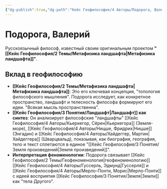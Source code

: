 ```yaml
---
{"dg-publish":true,"dg-path":"Кейс Геофилософия/4 Авторы/Подорога, Валерий","permalink":"/kejs-geofilosofiya/4-avtory/podoroga-valerij/","dgShowLocalGraph":true}
---
```


# Подорога, Валерий

Русскоязычный философ, известный своим оригинальным проектом **"[[Кейс Геофилософия/2 Темы/Метафизика ландшафта\|Метафизика ландшафта]]"**.

## Вклад в геофилософию
- **[[Кейс Геофилософия/2 Темы/Метафизика ландшафта\|Метафизика ландшафта]]**: Это его ключевая концепция, "топология философского мышления". Подорога исследует, как конкретное пространство, ландшафт и телесность философа формируют его идеи. "Всякая мысль пространственна".
- **[[Кейс Геофилософия/3 Понятия/Ландшафт\|Ландшафт]] как синтез**: Он анализирует философские "ландшафты" [[Кейс Геофилософия/4 Авторы/Кьеркегор, Сёрен\|Кьеркегора]] (Земля-море), [[Кейс Геофилософия/4 Авторы/Ницше, Фридрих\|Ницше]] (Энгадин) и [[Кейс Геофилософия/4 Авторы/Хайдеггер, Мартин\|Хайдеггера]] (Шварцвальд), показывая, как биография, география, тело и текст сплетаются в единое "[[Кейс Геофилософия/3 Понятия/Земля произведений\|Земля произведений]]".
- **Интерпретация феноменологии**: Подорога связывает [[Кейс Геофилософия/2 Темы/Геофеноменология\|геофеноменологию]] [[Кейс Геофилософия/4 Авторы/Гуссерль, Эдмунд\|Гуссерля]] и [[Кейс Геофилософия/4 Авторы/Мерло-Понти, Морис\|Мерло-Понти]] с идеей восприятия [[Кейс Геофилософия/3 Понятия/Земля\|Земли]] как "тела Другого".